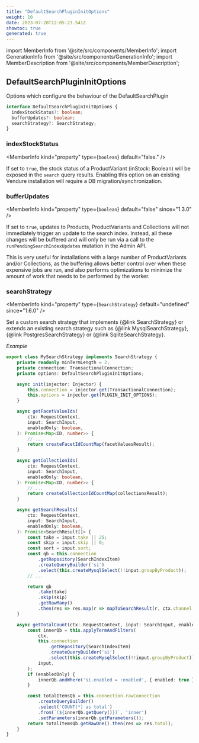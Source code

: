 ```yaml
---
title: "DefaultSearchPluginInitOptions"
weight: 10
date: 2023-07-28T12:05:23.541Z
showtoc: true
generated: true
---
```

<!-- This file was generated from the Vendure source. Do not modify. Instead, re-run the "docs:build" script -->
import MemberInfo from '@site/src/components/MemberInfo';
import GenerationInfo from '@site/src/components/GenerationInfo';
import MemberDescription from '@site/src/components/MemberDescription';


## DefaultSearchPluginInitOptions

<GenerationInfo sourceFile="packages/core/src/plugin/default-search-plugin/types.ts" sourceLine="15" packageName="@vendure/core" />

Options which configure the behaviour of the DefaultSearchPlugin

```ts title="Signature"
interface DefaultSearchPluginInitOptions {
  indexStockStatus?: boolean;
  bufferUpdates?: boolean;
  searchStrategy?: SearchStrategy;
}
```

<div className="members-wrapper">

### indexStockStatus

<MemberInfo kind="property" type={`boolean`} default="false."   />

If set to `true`, the stock status of a ProductVariant (inStock: Boolean) will
be exposed in the `search` query results. Enabling this option on an existing
Vendure installation will require a DB migration/synchronization.
### bufferUpdates

<MemberInfo kind="property" type={`boolean`} default="false"  since="1.3.0"  />

If set to `true`, updates to Products, ProductVariants and Collections will not immediately
trigger an update to the search index. Instead, all these changes will be buffered and will
only be run via a call to the `runPendingSearchIndexUpdates` mutation in the Admin API.

This is very useful for installations with a large number of ProductVariants and/or
Collections, as the buffering allows better control over when these expensive jobs are run,
and also performs optimizations to minimize the amount of work that needs to be performed by
the worker.
### searchStrategy

<MemberInfo kind="property" type={`SearchStrategy`} default="undefined"  since="1.6.0"  />

Set a custom search strategy that implements {@link SearchStrategy} or extends an existing search strategy
such as {@link MysqlSearchStrategy}, {@link PostgresSearchStrategy} or {@link SqliteSearchStrategy}.

*Example*

```ts
export class MySearchStrategy implements SearchStrategy {
    private readonly minTermLength = 2;
    private connection: TransactionalConnection;
    private options: DefaultSearchPluginInitOptions;

    async init(injector: Injector) {
        this.connection = injector.get(TransactionalConnection);
        this.options = injector.get(PLUGIN_INIT_OPTIONS);
    }

    async getFacetValueIds(
        ctx: RequestContext,
        input: SearchInput,
        enabledOnly: boolean,
    ): Promise<Map<ID, number>> {
        // ...
        return createFacetIdCountMap(facetValuesResult);
    }

    async getCollectionIds(
        ctx: RequestContext,
        input: SearchInput,
        enabledOnly: boolean,
    ): Promise<Map<ID, number>> {
        // ...
        return createCollectionIdCountMap(collectionsResult);
    }

    async getSearchResults(
        ctx: RequestContext,
        input: SearchInput,
        enabledOnly: boolean,
    ): Promise<SearchResult[]> {
        const take = input.take || 25;
        const skip = input.skip || 0;
        const sort = input.sort;
        const qb = this.connection
            .getRepository(SearchIndexItem)
            .createQueryBuilder('si')
            .select(this.createMysqlSelect(!!input.groupByProduct));
        // ...

        return qb
            .take(take)
            .skip(skip)
            .getRawMany()
            .then(res => res.map(r => mapToSearchResult(r, ctx.channel.currencyCode)));
    }

    async getTotalCount(ctx: RequestContext, input: SearchInput, enabledOnly: boolean): Promise<number> {
        const innerQb = this.applyTermAndFilters(
            ctx,
            this.connection
                .getRepository(SearchIndexItem)
                .createQueryBuilder('si')
                .select(this.createMysqlSelect(!!input.groupByProduct)),
            input,
        );
        if (enabledOnly) {
            innerQb.andWhere('si.enabled = :enabled', { enabled: true });
        }

        const totalItemsQb = this.connection.rawConnection
            .createQueryBuilder()
            .select('COUNT(*) as total')
            .from(`(${innerQb.getQuery()})`, 'inner')
            .setParameters(innerQb.getParameters());
        return totalItemsQb.getRawOne().then(res => res.total);
    }
}
```


</div>
